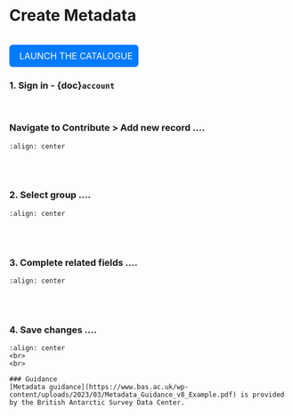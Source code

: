 # Create Metadata

<br>

<div style="background-color: #007BFF; border: 2px solid #007BFF; border-radius: 6px; padding: 8px; display: inline-block;">
    <a style="font-size: 16px; text-decoration: none; color: white;" href="https://antcat.antarcticanz.govt.nz/geonetwork">
        <i class="fas fa-caret-right" style="color: white; margin-right: 8px;"></i> LAUNCH THE CATALOGUE
    </a>
</div>

<br>

### 1. Sign in -  {doc}`account`

<br>

### Navigate to Contribute > Add new record ....

```{image} create_resize.png
:align: center
```
<br>
<br>

### 2. Select group ....

```{image} create_assigngroup_resize.png
:align: center
```
<br>
<br>

### 3. Complete related fields ....

```{image} create_enterdetails_resize.png
:align: center
```
<br>
<br>

### 4. Save changes ....

```{image} edit_save_resize.png
:align: center
<br>
<br>

### Guidance
[Metadata guidance](https://www.bas.ac.uk/wp-content/uploads/2023/03/Metadata_Guidance_v8_Example.pdf) is provided by the British Antarctic Survey Data Center.